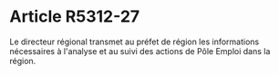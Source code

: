 # Article R5312-27

Le directeur régional transmet au préfet de région les informations nécessaires à l'analyse et au suivi des actions de Pôle Emploi dans la région.